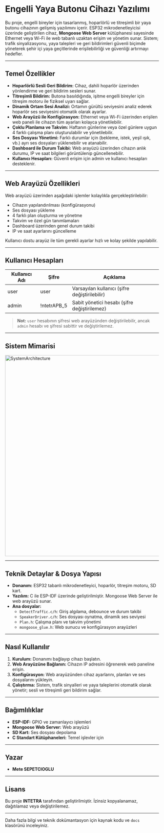 # Engelli Yaya Butonu Cihazı Yazılımı

Bu proje, engelli bireyler için tasarlanmış, hoparlörlü ve titreşimli bir yaya butonu cihazının gelişmiş yazılımını içerir. ESP32 mikrodenetleyicisi üzerinde geliştirilen cihaz, **Mongoose Web Server** kütüphanesi sayesinde Ethernet veya Wi-Fi ile web tabanlı uzaktan erişim ve yönetim sunar. Sistem; trafik sinyalizasyonu, yaya talepleri ve geri bildirimleri güvenli biçimde yöneterek şehir içi yaya geçitlerinde erişilebilirliği ve güvenliği artırmayı hedefler.

---

## Temel Özellikler

- **Hoparlörlü Sesli Geri Bildirim:** Cihaz, dahili hoparlör üzerinden yönlendirme ve geri bildirim sesleri sunar.
- **Titreşimli Bildirim:** Butona basıldığında, işitme engelli bireyler için titreşim motoru ile fiziksel uyarı sağlar.
- **Dinamik Ortam Sesi Analizi:** Ortamın gürültü seviyesini analiz ederek hoparlör ses seviyesini otomatik olarak ayarlar.
- **Web Arayüzü ile Konfigürasyon:** Ethernet veya Wi-Fi üzerinden erişilen web paneli ile cihazın tüm ayarları kolayca yönetilebilir.
- **Çoklu Planlama ve Takvim:** Haftanın günlerine veya özel günlere uygun 4 farklı çalışma planı oluşturulabilir ve yönetilebilir.
- **Ses Dosyası Yönetimi:** Farklı durumlar için (bekleme, istek, yeşil ışık, vb.) ayrı ses dosyaları yüklenebilir ve atanabilir.
- **Dashboard ile Durum Takibi:** Web arayüzü üzerinden cihazın anlık durumu, IP ve saat bilgileri görüntülenip güncellenebilir.
- **Kullanıcı Hesapları:** Güvenli erişim için admin ve kullanıcı hesapları desteklenir.

---

## Web Arayüzü Özellikleri

Web arayüzü üzerinden aşağıdaki işlemler kolaylıkla gerçekleştirilebilir:

- Cihazın yapılandırılması (konfigürasyonu)
- Ses dosyası yükleme
- 4 farklı plan oluşturma ve yönetme
- Takvim ve özel gün tanımlamaları
- Dashboard üzerinden genel durum takibi
- IP ve saat ayarlarını güncelleme

Kullanıcı dostu arayüz ile tüm gerekli ayarlar hızlı ve kolay şekilde yapılabilir.

---

## Kullanıcı Hesapları

| Kullanıcı Adı | Şifre           | Açıklama                                      |
|---------------|-----------------|-----------------------------------------------|
| user          | user            | Varsayılan kullanıcı (şifre değiştirilebilir) |
| admin         | !ntetrAPB_5     | Sabit yönetici hesabı (şifre değiştirilemez)  |

> **Not:** `user` hesabının şifresi web arayüzünden değiştirilebilir, ancak `admin` hesabı ve şifresi sabittir ve değiştirilemez.

---

## Sistem Mimarisi
<img width="1075" height="657" alt="SystemArchitecture" src="https://github.com/user-attachments/assets/ad8a9715-8d56-4886-9eca-62176043882c" />

---

## Teknik Detaylar & Dosya Yapısı

- **Donanım:** ESP32 tabanlı mikrodenetleyici, hoparlör, titreşim motoru, SD kart.
- **Yazılım:** C ile ESP-IDF üzerinde geliştirilmiştir. Mongoose Web Server ile web arayüzü sunar.
- **Ana dosyalar:**
  - `DetectTraffic.c/h`: Giriş algılama, debounce ve durum takibi
  - `SpeakerDriver.c/h`: Ses dosyası oynatma, dinamik ses seviyesi
  - `Plan.h`: Çalışma planı ve takvim yönetimi
  - `mongoose_glue.h`: Web sunucu ve konfigürasyon arayüzleri

---

## Nasıl Kullanılır

1. **Kurulum:** Donanımı bağlayıp cihazı başlatın.
2. **Web Arayüzüne Bağlanın:** Cihazın IP adresini öğrenerek web paneline erişin.
3. **Konfigürasyon:** Web arayüzünden cihaz ayarlarını, planları ve ses dosyalarını yükleyin.
4. **Çalıştırma:** Sistem, trafik sinyalleri ve yaya taleplerini otomatik olarak yönetir; sesli ve titreşimli geri bildirim sağlar.

---

## Bağımlılıklar

- **ESP-IDF:** GPIO ve zamanlayıcı işlemleri
- **Mongoose Web Server:** Web arayüzü
- **SD Kart:** Ses dosyası depolama
- **C Standart Kütüphaneleri:** Temel işlevler için

---

## Yazar

- **Mete SEPETCIOGLU**

---

## Lisans

Bu proje **INTETRA** tarafından geliştirilmiştir. İzinsiz kopyalanamaz, dağıtılamaz veya değiştirilemez.

---

Daha fazla bilgi ve teknik dokümantasyon için kaynak kodu ve `docs` klasörünü inceleyiniz.
